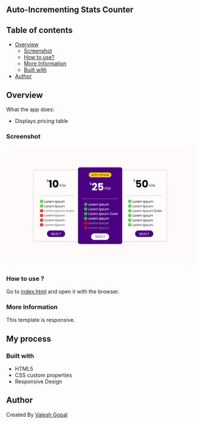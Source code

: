 ## Auto-Incrementing Stats Counter

## Table of contents

- [Overview](#overview)
  - [Screenshot](#screenshot)
  - [How to use?](#how-to-use)
  - [More Information](#more-information)
  - [Built with](#built-with)
- [Author](#author)

## Overview

What the app does:

- Displays pricing table

### Screenshot

![](./pricing-table.png)

### How to use ?

Go to [index.html](index.html) and open it with the browser.

### More Information

This template is responsive.

## My process

### Built with

- HTML5
- CSS custom properties
- Responsive Design

## Author

Created By [Valesh Gopal](https://www.github.com/valeshgopal)
